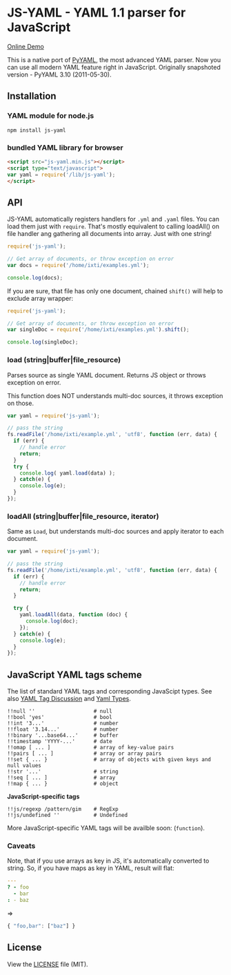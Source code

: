 JS-YAML - YAML 1.1 parser for JavaScript
========================================

[Online Demo](http://nodeca.github.com/js-yaml/)

This is a native port of [PyYAML](http://pyyaml.org/), the most advanced YAML parser.
Now you can use all modern YAML feature right in JavaScript. Originally snapshoted version - PyYAML 3.10 (2011-05-30).

## Installation

### YAML module for node.js

```
npm install js-yaml
```

### bundled YAML library for browser

``` html
<script src="js-yaml.min.js"></script>
<script type="text/javascript">
var yaml = require('/lib/js-yaml');
</script>
```

## API

JS-YAML automatically registers handlers for `.yml` and `.yaml` files. You can load them just with `require`.
That's mostly equivalent to calling loadAll() on file handler ang gathering all documents into array.
Just with one string!

``` javascript
require('js-yaml');

// Get array of documents, or throw exception on error
var docs = require('/home/ixti/examples.yml');

console.log(docs);
```

If you are sure, that file has only one document, chained `shift()` will help to exclude array wrapper:

``` javascript
require('js-yaml');

// Get array of documents, or throw exception on error
var singleDoc = require('/home/ixti/examples.yml').shift();

console.log(singleDoc);
```


### load (string|buffer|file\_resource)

Parses source as single YAML document. Returns JS object or throws exception on error.

This function does NOT understands multi-doc sources, it throws exception on those.

``` javascript
var yaml = require('js-yaml');

// pass the string
fs.readFile('/home/ixti/example.yml', 'utf8', function (err, data) {
  if (err) {
    // handle error
    return;
  }
  try {
    console.log( yaml.load(data) );
  } catch(e) {
    console.log(e);
  }
});
```


### loadAll (string|buffer|file\_resource, iterator)

Same as `Load`, but understands multi-doc sources and apply iterator to each document.

``` javascript
var yaml = require('js-yaml');

// pass the string
fs.readFile('/home/ixti/example.yml', 'utf8', function (err, data) {
  if (err) {
    // handle error
    return;
  }

  try {
    yaml.loadAll(data, function (doc) {
      console.log(doc);
    });
  } catch(e) {
    console.log(e);
  }
});
```


## JavaScript YAML tags scheme

The list of standard YAML tags and corresponding JavaScipt types. See also
[YAML Tag Discussion](http://pyyaml.org/wiki/YAMLTagDiscussion) and [Yaml Types](http://yaml.org/type/).

```
!!null ''                   # null
!!bool 'yes'                # bool
!!int '3...'                # number
!!float '3.14...'           # number
!!binary '...base64...'     # buffer
!!timestamp 'YYYY-...'      # date
!!omap [ ... ]              # array of key-value pairs
!!pairs [ ... ]             # array or array pairs
!!set { ... }               # array of objects with given keys and null values
!!str '...'                 # string
!!seq [ ... ]               # array
!!map { ... }               # object
```

**JavaScript-specific tags**

```
!!js/regexp /pattern/gim    # RegExp
!!js/undefined ''           # Undefined
```

More JavaScript-specific YAML tags will be availble soon: (`function`).

### Caveats

Note, that if you use arrays as key in JS, it's automatically converted to string.
So, if you have maps as key in YAML, result will flat:

``` yaml
---
? - foo
  - bar
: - baz
```

=>

``` javascript
{ "foo,bar": ["baz"] }
```

## License

View the [LICENSE](https://github.com/nodeca/js-yaml/blob/master/LICENSE) file (MIT).
